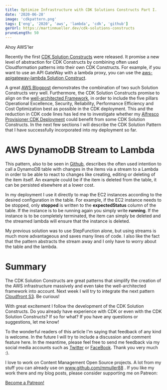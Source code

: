 ```yaml
---
title: Optimize Infrastructure with CDK Solutions Constructs Part I.
date: '2020-06-28'
image: 'cdkpattern.png'
tags: ['eng', '2020', 'aws', 'lambda', 'cdk', 'github']
gerUrl: https://martinmueller.dev/cdk-solutions-constructs
pruneLength: 50
---
```


Ahoy AWS'ler

Recently the first [CDK Solution Constructs](https://github.com/awslabs/aws-solutions-constructs) were released. It promise a new level of abstraction for CDK Constructs by combining often used Cloudformation patterns into their own CDK Constructs. For example, if you want to use an API GateWay with a lambda proxy, you can use the [aws-apigateway-lambda Solution Construct](https://github.com/awslabs/aws-solutions-constructs/tree/master/source/patterns/%40aws-solutions-constructs/aws-apigateway-lambda).

A great [AWS Blogpost](https://aws.amazon.com/blogs/aws/aws-solutions-constructs-a-library-of-architecture-patterns-for-the-aws-cdk/) demonstrates the combination of two such Solution Constructs very well. Furthermore, the CDK Solution Constructs promise to align on the [well-architected Framework](https://aws.amazon.com/architecture/well-architected/), in order to include the five pillars Operational Excellence, Security, Reliability, Performance Efficiency and Cost Optimization best as possible in the CDK deployment. This and the reduction in CDK code lines has led me to investigate whether my [Alfresco Provisioner CDK Deployment](https://martinmueller.dev/alf-provisioner-eng) could benefit from some CDK Solution Constructs. In the next few sections I will describe the CDK Solution Pattern that I have successfully incorporated into my deployment so far.

# AWS DynamoDB Stream to Lambda 
This pattern, also to be seen in [Github](https://github.com/awslabs/aws-solutions-constructs/tree/master/source/patterns/%40aws-solutions-constructs/aws-dynamodb-stream-lambda), describes the often used intention to call a DynamoDB table with changes in the items via a stream to a Lambda in order to be able to react to changes like creating, editing or deleting of the item itself. An example could be if the item is deleted from the table, it can be persisted elsewhere at a lower cost.

In my deployment I use it directly to map the EC2 instances according to the desired configuration in the table. For example, if the EC2 instance needs to be stopped, only **stopped** is written to the **expectedStatus** column of the table. If the instance is to be running again you simply write **running**. If the instance is to be completely terminated, the item can simply be deleted and the streamed lambda will ensure that the instance is deleted.

My previous solution was to use StepFunction alone, but using streams is much more advantageous and saves many lines of code. I also like the fact that the pattern abstracts the stream away and I only have to worry about the table and the lambda.

# Summary
The CDK Solution Constructs are great patterns that simplify the creation of the AWS infrastructure massively and even take the well-architected framework into account. Next week I will try to integrate the next pattern [Cloudfront S3](https://github.com/awslabs/aws-solutions-constructs/tree/master/source/patterns/%40aws-solutions-constructs/aws-cloudfront-s3). Be curious!

With great excitement I follow the development of the CDK Solution Constructs. Do you already have experience with CDK or even with the CDK Solution Constructs? If so for what? If you have any questions or suggestions, let me know!

To the wonderful readers of this article I'm saying that feedback of any kind is welcome. In the future I will try to include a discussion and comment feature here. In the meantime, please feel free to send me feedback via my social media accounts such as [Twitter](https://twitter.com/MartinMueller_) or [FaceBook](https://www.facebook.com/martin.muller.10485). Thank you very much :).

I love to work on Content Management Open Source projects. A lot from my stuff you can already use on www.github.com/mmuller88 . If you like my work there and my blog posts, please consider supporting me on Patreon:

<a href="https://www.patreon.com/bePatron?u=29010217" data-patreon-widget-type="become-patron-button">Become a Patreon!</a><script async src="https://c6.patreon.com/becomePatronButton.bundle.js"></script>